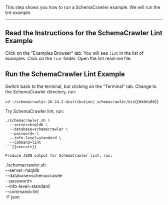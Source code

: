 This step shows you how to run a SchemaCrawler example. We will run the lint example.

-----

## Read the Instructions for the SchemaCrawler Lint Example

Click on the "Examples Browser" tab. You will see `lint` in the list of examples. Click on the `lint` folder. Open the lint read-me file.


## Run the SchemaCrawler Lint Example

Switch back to the terminal, but clicking on the "Terminal" tab. Change to the SchemaCrawler directory, run:

`cd ~/schemacrawler-16.24.2-distribution/_schemacrawler/bin`{{execute}}

Try SchemaCrawler lint, run:

```
./schemacrawler.sh \
  --server=hsqldb \
  --database=schemacrawler \
  --password= \
  --info-level=standard \
  --command=lint
```{{execute}}

Produce JSON output for SchemaCrawler lint, run:

```
./schemacrawler.sh \
  --server=hsqldb \
  --database=schemacrawler \
  --password= \
  --info-level=standard \
  --command=lint \
  -F json
```{{execute}}
